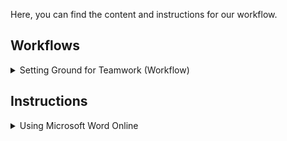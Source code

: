 Here, you can find the content and instructions for our workflow. 

## Workflows
<details>
<summary>Setting Ground for Teamwork (Workflow)</summary>
[Link to Content](https://amirsafavi.com/index.php/setting-ground-for-teamwork/)
</details>

## Instructions
<details>
<summary>Using Microsoft Word Online  </summary>
[Link to Content](https://youtu.be/SaybuuZFAQY)
</details>
